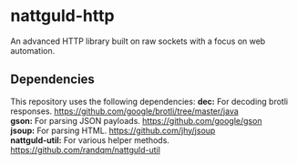 # nattguld-http
An advanced HTTP library built on raw sockets with a focus on web automation.

## Dependencies
This repository uses the following dependencies:
**dec:** For decoding brotli responses. https://github.com/google/brotli/tree/master/java  
**gson:** For parsing JSON payloads. https://github.com/google/gson  
**jsoup:** For parsing HTML. https://github.com/jhy/jsoup  
**nattguld-util:** For various helper methods. https://github.com/randqm/nattguld-util  

